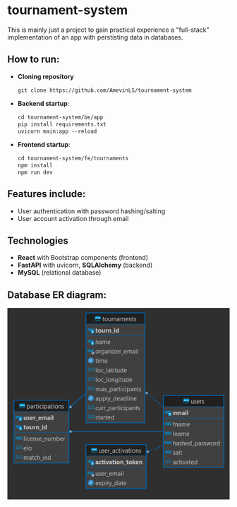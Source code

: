 # tournament-system

This is mainly just a project to gain practical experience a "full-stack" implementation of an app with perstisting data in databases.

## How to run:
- **Cloning repository**
    ```
    git clone https://github.com/AmevinLS/tournament-system
    ```
- **Backend startup**:
    ```
    cd tournament-system/be/app
    pip install requirements.txt
    uvicorn main:app --reload
    ```

- **Frontend startup**:
    ```
    cd tournament-system/fe/tournaments
    npm install
    npm run dev
    ```


## Features include:
- User authentication with password hashing/salting
- User account activation through email


## Technologies
- **React** with Bootstrap components (frontend)
- **FastAPI** with uvicorn, **SQLAlchemy** (backend)
- **MySQL** (relational database)


## Database ER diagram:
![er_diagram](./docs/er_diagram.png)
